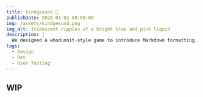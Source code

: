 ```yaml
---
title: kindgesund 🐝
publishDate: 2020-03-02 00:00:00
img: /assets/kindgesund.png
img_alt: Iridescent ripples of a bright blue and pink liquid
description: |
  We designed a whodunnit-style game to introduce Markdown formatting. Suspense — suspicion — syntax!
tags:
  - Design
  - Dev
  - User Testing
---
```


## WIP
